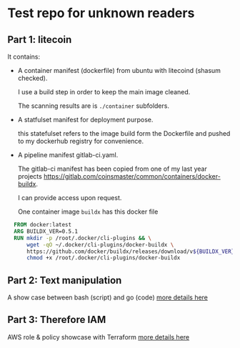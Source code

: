 # Test repo for unknown readers

## Part 1: litecoin 
It contains:
- A container manifest (dockerfile) from ubuntu with litecoind (shasum checked).

  I use a build step in order to keep the main image cleaned.

  The scanning results are is `./container` subfolders.
- A statfulset manifest for deployment purpose.

  this statefulset refers to the image build form the Dockerfile and pushed to my dockerhub registry for convenience.

- A pipeline manifest gitlab-ci.yaml.

  The gitlab-ci manifest has been copied from one of my last year projects https://gitlab.com/coinsmaster/common/containers/docker-buildx.

  I can provide access upon request.

  One container image `buildx` has this docker file 
```Dockerfile
  FROM docker:latest
  ARG BUILDX_VER=0.5.1
  RUN mkdir -p /root/.docker/cli-plugins && \
      wget -qO ~/.docker/cli-plugins/docker-buildx \
      https://github.com/docker/buildx/releases/download/v${BUILDX_VER}/buildx-v${BUILDX_VER}.linux-amd64 && \
      chmod +x /root/.docker/cli-plugins/docker-buildx
  ```

## Part 2: Text manipulation
A show case between bash (script) and go (code)
[more details here](./text-manipulation/Readme.md)


## Part 3: Therefore IAM
AWS role & policy showcase with Terraform
[more details here](./iam-management/Readme.md)

